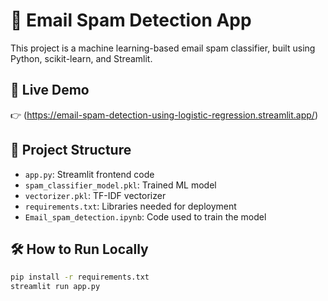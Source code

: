 # 📧 Email Spam Detection App

This project is a machine learning-based email spam classifier, built using Python, scikit-learn, and Streamlit.

## 🚀 Live Demo

👉 (https://email-spam-detection-using-logistic-regression.streamlit.app/)

## 📁 Project Structure

- `app.py`: Streamlit frontend code
- `spam_classifier_model.pkl`: Trained ML model
- `vectorizer.pkl`: TF-IDF vectorizer
- `requirements.txt`: Libraries needed for deployment
- `Email_spam_detection.ipynb`: Code used to train the model

## 🛠 How to Run Locally

```bash
pip install -r requirements.txt
streamlit run app.py
